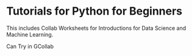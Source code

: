 # Tutorials for Python for Beginners

This includes Collab Worksheets for Introductions for Data Science and Machine Learning.

Can Try in GCollab

